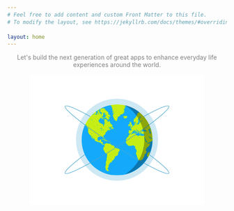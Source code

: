 ```yaml
---
# Feel free to add content and custom Front Matter to this file.
# To modify the layout, see https://jekyllrb.com/docs/themes/#overriding-theme-defaults

layout: home
---
```


<!-- // todo: https://www.w3schools.com/howto/howto_css_flip_box.asp -->
<!-- Might be useful in the Projects section. -->

<p style="text-align: center;">
<span style="color:grey">Let's build the next generation of great apps to enhance everyday life experiences around the world.</span>
</p>

<div style="text-align:center"><img src="https://raw.githubusercontent.com/skorudzhiev/skorudzhiev.github.io/master/assets/globe.gif" /></div>
